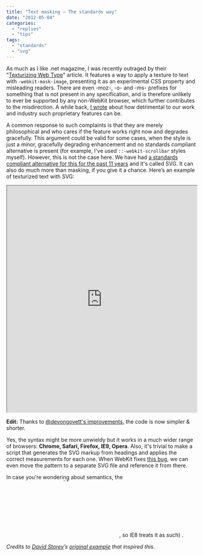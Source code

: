 ```yaml
---
title: "Text masking — The standards way"
date: "2012-05-04"
categories: 
  - "replies"
  - "tips"
tags: 
  - "standards"
  - "svg"
---
```


As much as I like .net magazine, I was recently outraged by their "[Texturizing Web Type](http://www.netmagazine.com/tutorials/texturise-web-type-css)" article. It features a way to apply a texture to text with `-webkit-mask-image`, presenting it as an experimental CSS property and misleading readers. There are even -moz-, -o- and -ms- prefixes for something that is not present in any specification, and is therefore unlikely to ever be supported by any non-WebKit browser, which further contributes to the misdirection. A while back, [I wrote](http://www.alistapart.com/articles/every-time-you-call-a-proprietary-feature-css3-a-kitten-dies/) about how detrimental to our work and industry such proprietary features can be.

A common response to such complaints is that they are merely philosophical and who cares if the feature works right now and degrades gracefully. This argument could be valid for some cases, when the style is just a minor, gracefully degrading enhancement and no standards compliant alternative is present (for example, I've used `::-webkit-scrollbar` styles myself). However, this is not the case here. We have had [a standards compliant alternative for this for the past 11 years](http://www.w3.org/TR/2001/WD-SVG11-20011030/ "Warning: This is a very early version of the SVG 1.1 spec. For reference, use the latest one.") and it's called SVG. It can also do much more than masking, if you give it a chance. Here’s an example of texturized text with SVG:

<iframe style="width: 100%; height: 600px;" src="http://dabblet.com/gist/2594420" width="320" height="240"></iframe>

**Edit:** Thanks to [@devongovett's improvements](https://twitter.com/#!/devongovett/status/198513261333848064), the code is now simpler & shorter.

Yes, the syntax might be more unwieldy but it works in a much wider range of browsers: **Chrome, Safari, Firefox, IE9, Opera**. Also, it's trivial to make a script that generates the SVG markup from headings and applies the correct measurements for each one. When WebKit fixes [this bug](https://bugs.webkit.org/show_bug.cgi?id=65344), we can even move the pattern to a separate SVG file and reference it from there.

In case you're wondering about semantics, the <svg> element is considered "flow content" and is therefore allowed in heading elements. Also, even if search engines don't understand inline SVG, they will just ignore the tags and still see the content inside the <text> element. Based on that, you could even make it degrade gracefully in IE8, as long as you include the HTML5 fix for the <svg> element. Then the CSS rules for the typography will still apply. You'll just need to conditionally hide the <image>, since IE8 displays a broken image there (a little known fact is that, in HTML, <image> is basically equivalent to <img>, so IE8 treats it as such) .

_Credits to [David Storey](https://twitter.com/#!/dstorey)’s [original example](http://my.opera.com/dstorey/blog/using-svg-masks-for-cut-out-text-effects) that inspired this._
